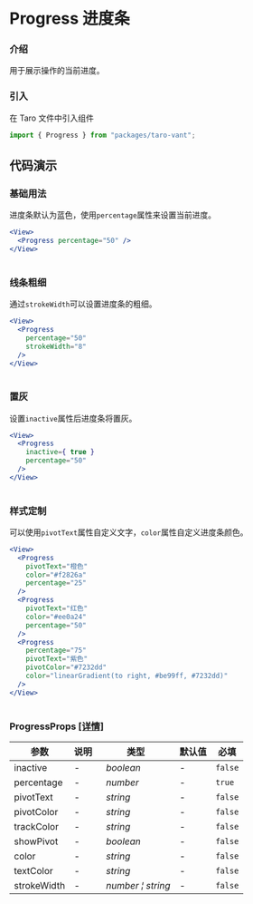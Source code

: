 # Progress 进度条

### 介绍

用于展示操作的当前进度。

### 引入

在 Taro 文件中引入组件

```js
import { Progress } from "packages/taro-vant"; 
```

## 代码演示

### 基础用法

进度条默认为蓝色，使用`percentage`属性来设置当前进度。

```jsx
<View>
  <Progress percentage="50" />
</View>
 
```

### 线条粗细

通过`strokeWidth`可以设置进度条的粗细。

```jsx
<View>
  <Progress
    percentage="50"
    strokeWidth="8"
  />
</View>
 
```

### 置灰

设置`inactive`属性后进度条将置灰。

```jsx
<View>
  <Progress
    inactive={ true }
    percentage="50"
  />
</View>
 
```

### 样式定制

可以使用`pivotText`属性自定义文字，`color`属性自定义进度条颜色。

```jsx
<View>
  <Progress
    pivotText="橙色"
    color="#f2826a"
    percentage="25"
  />
  <Progress
    pivotText="红色"
    color="#ee0a24"
    percentage="50"
  />
  <Progress
    percentage="75"
    pivotText="紫色"
    pivotColor="#7232dd"
    color="linearGradient(to right, #be99ff, #7232dd)"
  />
</View>
 
```
### ProgressProps [[详情]](https://github.com/AntmJS/vantui/tree/main/packages/vantui/types/progress.d.ts)   

| 参数 | 说明 | 类型 | 默认值 | 必填 |
| --- | --- | --- | --- | --- |
| inactive | - | _&nbsp;&nbsp;boolean<br/>_ | - | `false` |
| percentage | - | _&nbsp;&nbsp;number<br/>_ | - | `true` |
| pivotText | - | _&nbsp;&nbsp;string<br/>_ | - | `false` |
| pivotColor | - | _&nbsp;&nbsp;string<br/>_ | - | `false` |
| trackColor | - | _&nbsp;&nbsp;string<br/>_ | - | `false` |
| showPivot | - | _&nbsp;&nbsp;boolean<br/>_ | - | `false` |
| color | - | _&nbsp;&nbsp;string<br/>_ | - | `false` |
| textColor | - | _&nbsp;&nbsp;string<br/>_ | - | `false` |
| strokeWidth | - | _&nbsp;&nbsp;number&nbsp;&brvbar;&nbsp;string<br/>_ | - | `false` |


